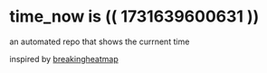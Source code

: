 # time_now is (( 1731639600631 ))

an automated repo that shows the currnent time

inspired by [breakingheatmap](https://github.com/breakingheatmap/breakingheatmap)